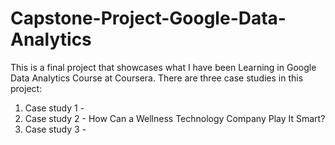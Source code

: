 # Capstone-Project-Google-Data-Analytics
This is a final project that showcases what I have been Learning in Google Data Analytics Course at Coursera.
There are three case studies in this project:
1. Case study 1 -
2. Case study 2 - How Can a Wellness Technology Company Play It Smart?
3. Case study 3 -
